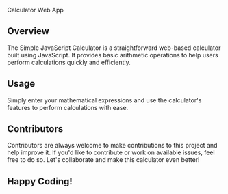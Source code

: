  Calculator Web App

## Overview

The Simple JavaScript Calculator is a straightforward web-based calculator built using JavaScript. It provides basic arithmetic operations to help users perform calculations quickly and efficiently.

## Usage


Simply enter your mathematical expressions and use the calculator's features to perform calculations with ease.

## Contributors

Contributors are always welcome to make contributions to this project and help improve it. If you'd like to contribute or work on available issues, feel free to do so. Let's collaborate and make this calculator even better!

## Happy Coding!


